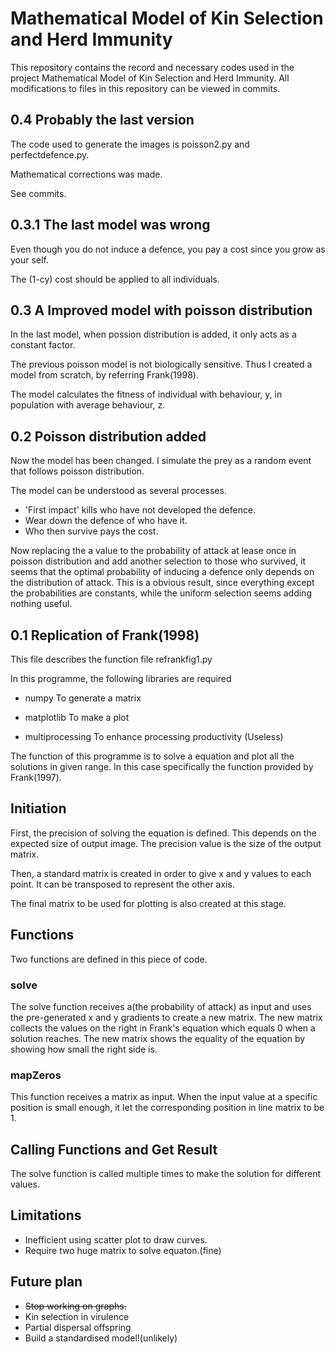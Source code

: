 # Mathematical Model of Kin Selection and Herd Immunity

This repository contains the record and necessary codes used in the project Mathematical Model of Kin Selection and Herd Immunity. All modifications to files in this repository can be viewed in commits.

## 0.4 Probably the last version
The code used to generate the images is poisson2.py and perfectdefence.py.

Mathematical corrections was made.

See commits.

## 0.3.1 The last model was wrong

Even though you do not induce a defence, you pay a cost since you grow as your self.

The (1-cy) cost should be applied to all individuals.

## 0.3 A Improved model with poisson distribution

In the last model, when possion distribution is added, it only acts as a constant factor.

The previous poisson model is not biologically sensitive. Thus I created a model from scratch, by referring Frank(1998).

The model calculates the fitness of individual with behaviour, y, in population with average behaviour, z.

## 0.2 Poisson distribution added

Now the model has been changed. I simulate the prey as a random event that follows poisson distribution.

The model can be understood as several processes.
- 'First impact' kills who have not developed the defence.
- Wear down the defence of who have it.
- Who then survive pays the cost.

Now replacing the a value to the probability of attack at lease once in poisson distribution and add another selection to those who survived, it seems that the optimal probability of inducing a defence only depends on the distribution of attack. This is a obvious result, since everything except the probabilities are constants, while the uniform selection seems adding nothing useful.



## 0.1 Replication of Frank(1998)

This file describes the function file refrankfig1.py

In this programme, the following libraries are required
* numpy
  To generate a matrix

* matplotlib
  To make a plot

* multiprocessing
  To enhance processing productivity
  (Useless)

The function of this programme is to solve a equation and plot all the solutions in given range. In this case specifically the function provided by Frank(1997).

## Initiation

First, the precision of solving the equation is defined. This depends on the expected size of output image. The precision value is the size of the output matrix.

Then, a standard matrix is created in order to give x and y values to each point. It can be transposed to represent the other axis.

The final matrix to be used for plotting is also created at this stage.

## Functions

Two functions are defined in this piece of code.

### solve

The solve function receives a(the probability of attack) as input and uses the pre-generated x and y gradients to create a new matrix. The new matrix collects the values on the right in Frank's equation which equals 0 when a solution reaches. The new matrix shows the equality of the equation by showing how small the right side is.

### mapZeros

This function receives a matrix as input.
When the input value at a specific position is small enough, it let the corresponding position in line matrix to be 1.

## Calling Functions and Get Result
The solve function is called multiple times to make the solution for different values.

## Limitations
* Inefficient using scatter plot to draw curves.
* Require two huge matrix to solve equaton.(fine)

## Future plan
* ~~Stop working on graphs.~~
* Kin selection in virulence
* Partial dispersal offspring
* Build a standardised model!(unlikely)
